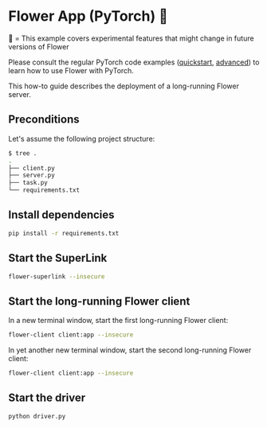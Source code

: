 # Flower App (PyTorch) 🧪

🧪 = This example covers experimental features that might change in future versions of Flower

Please consult the regular PyTorch code examples ([quickstart](https://github.com/adap/flower/tree/main/examples/quickstart-pytorch), [advanced](https://github.com/adap/flower/tree/main/examples/advanced-pytorch)) to learn how to use Flower with PyTorch.

This how-to guide describes the deployment of a long-running Flower server.

## Preconditions

Let's assume the following project structure:

```bash
$ tree .
.
├── client.py
├── server.py
├── task.py
└── requirements.txt
```

## Install dependencies

```bash
pip install -r requirements.txt
```

## Start the SuperLink

```bash
flower-superlink --insecure
```

## Start the long-running Flower client

In a new terminal window, start the first long-running Flower client:

```bash
flower-client client:app --insecure
```

In yet another new terminal window, start the second long-running Flower client:

```bash
flower-client client:app --insecure
```

## Start the driver

```bash
python driver.py
```
